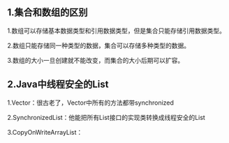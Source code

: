 ## 1.集合和数组的区别

1.数组可以存储基本数据类型和引用数据类型，但是集合只能存储引用数据类型。

2.数组只能存储同一种类型的数据，集合可以存储多种类型的数据。

3.数组的大小一旦创建就不能改变，而集合的大小后期可以扩容。



## 2.Java中线程安全的List

1.Vector：很古老了，Vector中所有的方法都带synchronized

2.SynchronizedList：他能把所有List接口的实现类转换成线程安全的List

3.CopyOnWriteArrayList：





